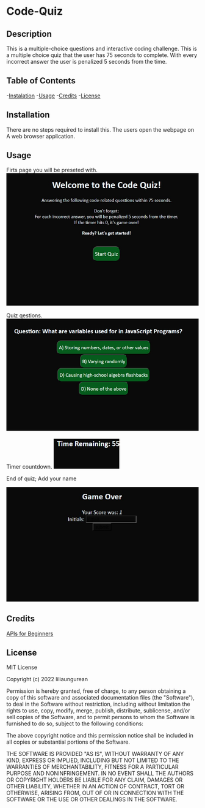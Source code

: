 # Code-Quiz

## Description

This is a multiple-choice questions and interactive coding challenge. This is a multiple choice quiz that the user has 75 seconds to complete. With every incorrect answer the user is penalized 5 seconds from the time. 

## Table of Contents

-[Instalation](#Instalation)
-[Usage](#usage)
-[Credits](#credits)
-[License](#License)

## Installation

There are no steps required to install this. The users open the webpage on A web browser application. 

## Usage
Firts page you will be preseted with. 
![homepage](./Assets/homepage.jpg)

Quiz qestions. 
![quiz](./Assets/question.jpg)

Timer countdown. 
![timer](./Assets/timer.jpg)

End of quiz; Add your name

![end](./Assets/end.jpg)





## Credits

[APIs for Beginners](https://www.youtube.com/watch?v=GZvSYJDk-us)

## License

MIT License

Copyright (c) 2022 liliaungurean

Permission is hereby granted, free of charge, to any person obtaining a copy
of this software and associated documentation files (the "Software"), to deal
in the Software without restriction, including without limitation the rights
to use, copy, modify, merge, publish, distribute, sublicense, and/or sell
copies of the Software, and to permit persons to whom the Software is
furnished to do so, subject to the following conditions:

The above copyright notice and this permission notice shall be included in all
copies or substantial portions of the Software.

THE SOFTWARE IS PROVIDED "AS IS", WITHOUT WARRANTY OF ANY KIND, EXPRESS OR
IMPLIED, INCLUDING BUT NOT LIMITED TO THE WARRANTIES OF MERCHANTABILITY,
FITNESS FOR A PARTICULAR PURPOSE AND NONINFRINGEMENT. IN NO EVENT SHALL THE
AUTHORS OR COPYRIGHT HOLDERS BE LIABLE FOR ANY CLAIM, DAMAGES OR OTHER
LIABILITY, WHETHER IN AN ACTION OF CONTRACT, TORT OR OTHERWISE, ARISING FROM,
OUT OF OR IN CONNECTION WITH THE SOFTWARE OR THE USE OR OTHER DEALINGS IN THE
SOFTWARE.

